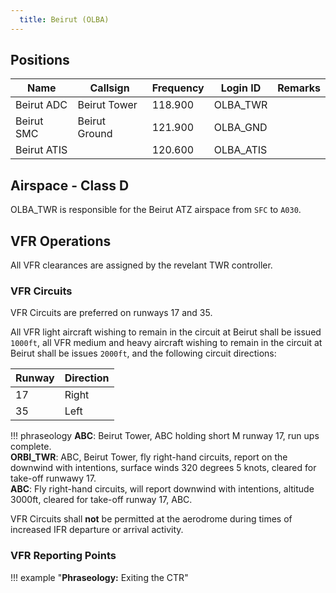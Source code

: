 ```yaml
---
  title: Beirut (OLBA)
---
```


## Positions

| Name			     	| Callsign				      | Frequency		  | Login ID		  | Remarks	  |
| ---------------	| ---------------------	| -------------	| -------------	| ---------	|
| Beirut ADC	    |     Beirut Tower      |    118.900  	|   OLBA_TWR	  |           |
| Beirut SMC     	|     Beirut Ground     |    121.900    |   OLBA_GND  	|           |
|   Beirut ATIS   |                       |    120.600	  |   OLBA_ATIS  	|           |

## Airspace - Class D
OLBA_TWR is responsible for the Beirut ATZ airspace from `SFC` to `A030`.


## VFR Operations
All VFR clearances are assigned by the revelant TWR controller.

### VFR Circuits
VFR Circuits are preferred on runways 17 and 35.

All VFR light aircraft wishing to remain in the circuit at Beirut shall be issued `1000ft`, all VFR medium and heavy aircraft wishing to remain in the circuit at Beirut shall be issues `2000ft`, and the following circuit directions:

| Runway | Direction |
| ------ | --------- |
|  17    |   Right   |
|  35    |   Left    |

!!! phraseology
    **ABC**: Beirut Tower, ABC holding short M runway 17, run ups complete.  
    **ORBI_TWR**: ABC, Beirut Tower, fly right-hand circuits, report on the downwind with intentions, surface winds 320 degrees 5 knots, cleared for take-off runwawy 17.  
    **ABC**: Fly right-hand circuits, will report downwind with intentions, altitude 3000ft, cleared for take-off runway 17, ABC.
   

VFR Circuits shall **not** be permitted at the aerodrome during times of increased IFR departure or arrival activity.

### VFR Reporting Points


!!! example "**Phraseology:** Exiting the CTR"
   
